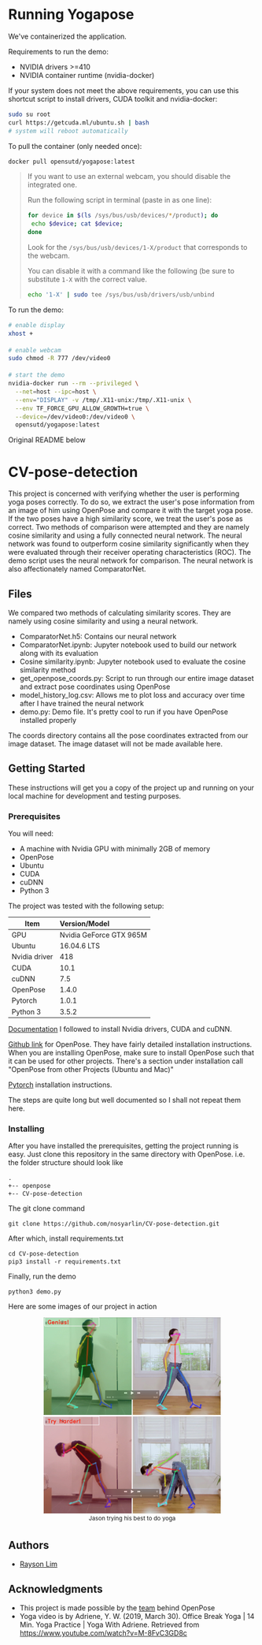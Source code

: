 # Running Yogapose

We've containerized the application.

Requirements to run the demo:

* NVIDIA drivers >=410
* NVIDIA container runtime (nvidia-docker)

If your system does not meet the above requirements, you can use this shortcut script to install drivers, CUDA toolkit and nvidia-docker:

```bash
sudo su root
curl https://getcuda.ml/ubuntu.sh | bash
# system will reboot automatically
```

To pull the container (only needed once):

```bash
docker pull opensutd/yogapose:latest
```

>If you want to use an external webcam, you should disable the integrated one.
>
>Run the following script in terminal (paste in as one line):
>
>```bash
>for device in $(ls /sys/bus/usb/devices/*/product); do 
>  echo $device; cat $device; 
>done
>```
>
>Look for the `/sys/bus/usb/devices/1-X/product` that corresponds to the webcam.
>
>You can disable it with a command like the following (be sure to substitute `1-X` with the correct value.
>
>```bash
>echo '1-X' | sudo tee /sys/bus/usb/drivers/usb/unbind
>```

To run the demo:

```bash
# enable display
xhost +

# enable webcam
sudo chmod -R 777 /dev/video0

# start the demo
nvidia-docker run --rm --privileged \
  --net=host --ipc=host \
  --env="DISPLAY" -v /tmp/.X11-unix:/tmp/.X11-unix \
  --env TF_FORCE_GPU_ALLOW_GROWTH=true \
  --device=/dev/video0:/dev/video0 \
  opensutd/yogapose:latest
```

Original README below

# CV-pose-detection
This project is concerned with verifying whether the user is performing yoga poses correctly. To do so, we extract the user's pose information from an image of him using OpenPose and compare it with the target yoga pose. If the two poses have a high similarity score, we treat the user's pose as correct. Two methods of comparison were attempted and they are namely cosine similarity and using a fully connected neural network. The neural network was found to outperform cosine similarity significantly when they were evaluated through their receiver operating characteristics (ROC). The demo script uses the neural network for comparison. The neural network is also affectionately named ComparatorNet. 

## Files
We compared two methods of calculating similarity scores. They are namely using cosine similarity and using a neural network. 

+ ComparatorNet.h5: Contains our neural network
+ ComparatorNet.ipynb: Jupyter notebook used to build our network along with its evaluation
+ Cosine similarity.ipynb: Jupyter notebook used to evaluate the cosine similarity method
+ get_openpose_coords.py: Script to run through our entire image dataset and extract pose coordinates using OpenPose
+ model_history_log.csv: Allows me to plot loss and accuracy over time after I have trained the neural network
+ demo.py: Demo file. It's pretty cool to run if you have OpenPose installed properly

The coords directory contains all the pose coordinates extracted from our image dataset. The image dataset will not be made available here. 

## Getting Started
These instructions will get you a copy of the project up and running on your local machine for development and testing purposes. 

### Prerequisites
You will need:
+ A machine with Nvidia GPU with minimally 2GB of memory
+ OpenPose
+ Ubuntu
+ CUDA
+ cuDNN
+ Python 3

The project was tested with the following setup:

| Item          | Version/Model           |
| ------------- |:----------------------- |
| GPU           | Nvidia GeForce GTX 965M |
| Ubuntu        | 16.04.6 LTS             |
| Nvidia driver | 418                     |
| CUDA          | 10.1                    |
| cuDNN         | 7.5                     |
| OpenPose      | 1.4.0                   |
| Pytorch       | 1.0.1                   |
| Python 3      | 3.5.2                   |

[Documentation](https://docs.nvidia.com/deeplearning/sdk/cudnn-install/index.html) I followed to install Nvidia drivers, CUDA and cuDNN.

[Github link](https://github.com/CMU-Perceptual-Computing-Lab/openpose) for OpenPose. They have fairly detailed installation instructions. When you are installing OpenPose, make sure to install OpenPose such that it can be used for other projects. There's a section under installation call "OpenPose from other Projects (Ubuntu and Mac)"

[Pytorch](https://pytorch.org/) installation instructions. 

The steps are quite long but well documented so I shall not repeat them here. 

### Installing
After you have installed the prerequisites, getting the project running is easy. Just clone this repository in the same directory with OpenPose. i.e. the folder structure should look like

```
.
+-- openpose
+-- CV-pose-detection
```

The git clone command
```
git clone https://github.com/nosyarlin/CV-pose-detection.git
```

After which, install requirements.txt
```
cd CV-pose-detection
pip3 install -r requirements.txt
```

Finally, run the demo
```
python3 demo.py
```

Here are some images of our project in action
<p align="center">
    <img src="doc/media/genius.png", width="360">
    <img src="doc/media/bad.png", width="360
    ">
    <br>
    <sup>Jason trying his best to do yoga</sup>
</p>

## Authors

* [Rayson Lim](github.com/nosyarlin)


## Acknowledgments

* This project is made possible by the [team](https://github.com/CMU-Perceptual-Computing-Lab) behind OpenPose
* Yoga video is by Adriene, Y. W. (2019, March 30). Office Break Yoga | 14 Min. Yoga Practice | Yoga With Adriene. Retrieved from https://www.youtube.com/watch?v=M-8FvC3GD8c
